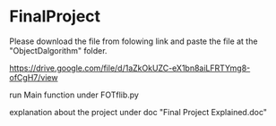 # FinalProject
Please download the file from folowing link and paste the file at the "ObjectDalgorithm" folder.

https://drive.google.com/file/d/1aZkOkUZC-eX1bn8aiLFRTYmg8-ofCgH7/view

run Main function under FOTflib.py

explanation about the project under doc "Final Project Explained.doc"
